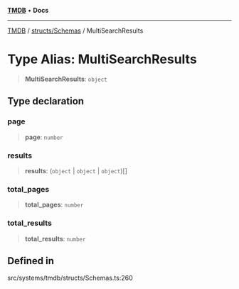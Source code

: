 [**TMDB**](../../../README.md) • **Docs**

***

[TMDB](../../../README.md) / [structs/Schemas](../README.md) / MultiSearchResults

# Type Alias: MultiSearchResults

> **MultiSearchResults**: `object`

## Type declaration

### page

> **page**: `number`

### results

> **results**: (`object` \| `object` \| `object`)[]

### total\_pages

> **total\_pages**: `number`

### total\_results

> **total\_results**: `number`

## Defined in

src/systems/tmdb/structs/Schemas.ts:260
